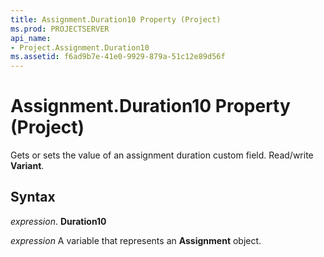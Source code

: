 ```yaml
---
title: Assignment.Duration10 Property (Project)
ms.prod: PROJECTSERVER
api_name:
- Project.Assignment.Duration10
ms.assetid: f6ad9b7e-41e0-9929-879a-51c12e89d56f
---
```



# Assignment.Duration10 Property (Project)

 Gets or sets the value of an assignment duration custom field. Read/write **Variant**.


## Syntax

 _expression_. **Duration10**

 _expression_ A variable that represents an **Assignment** object.


